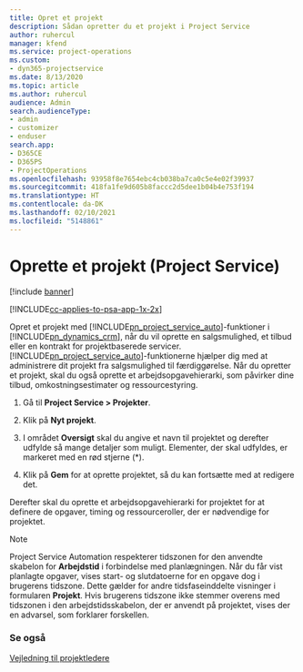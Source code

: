 ```yaml
---
title: Opret et projekt
description: Sådan opretter du et projekt i Project Service
author: ruhercul
manager: kfend
ms.service: project-operations
ms.custom:
- dyn365-projectservice
ms.date: 8/13/2020
ms.topic: article
ms.author: ruhercul
audience: Admin
search.audienceType:
- admin
- customizer
- enduser
search.app:
- D365CE
- D365PS
- ProjectOperations
ms.openlocfilehash: 93958f8e7654ebc4cb038ba7ca0c5e4e02f39937
ms.sourcegitcommit: 418fa1fe9d605b8faccc2d5dee1b04b4e753f194
ms.translationtype: HT
ms.contentlocale: da-DK
ms.lasthandoff: 02/10/2021
ms.locfileid: "5148861"
---
```

# <a name="create-a-project-project-service"></a>Oprette et projekt (Project Service)

[!include [banner](../includes/psa-now-project-operations.md)]

[!INCLUDE[cc-applies-to-psa-app-1x-2x](../includes/cc-applies-to-psa-app-1x-2x.md)]

Opret et projekt med [!INCLUDE[pn_project_service_auto](../includes/pn-project-service-auto.md)]-funktioner i [!INCLUDE[pn_dynamics_crm](../includes/pn-dynamics-crm.md)], når du vil oprette en salgsmulighed, et tilbud eller en kontrakt for projektbaserede servicer. [!INCLUDE[pn_project_service_auto](../includes/pn-project-service-auto.md)]-funktionerne hjælper dig med at administrere dit projekt fra salgsmulighed til færdiggørelse. Når du opretter et projekt, skal du også oprette et arbejdsopgavehierarki, som påvirker dine tilbud, omkostningsestimater og ressourcestyring.  
  
1.  Gå til **Project Service > Projekter**.  
  
2.  Klik på **Nyt projekt**.  
  
3.  I området **Oversigt** skal du angive et navn til projektet og derefter udfylde så mange detaljer som muligt. Elementer, der skal udfyldes, er markeret med en rød stjerne (*).  
  
4.  Klik på **Gem** for at oprette projektet, så du kan fortsætte med at redigere det.  
  
Derefter skal du oprette et arbejdsopgavehierarki for projektet for at definere de opgaver, timing og ressourceroller, der er nødvendige for projektet.  

> [!NOTE]
> Project Service Automation respekterer tidszonen for den anvendte skabelon for **Arbejdstid** i forbindelse med planlægningen. Når du får vist planlagte opgaver, vises start- og slutdatoerne for en opgave dog i brugerens tidszone. Dette gælder for andre tidsfaseinddelte visninger i formularen **Projekt**. Hvis brugerens tidszone ikke stemmer overens med tidszonen i den arbejdstidsskabelon, der er anvendt på projektet, vises der en advarsel, som forklarer forskellen. 
  
### <a name="see-also"></a>Se også  
 [Vejledning til projektledere](../psa/project-manager-guide.md)

